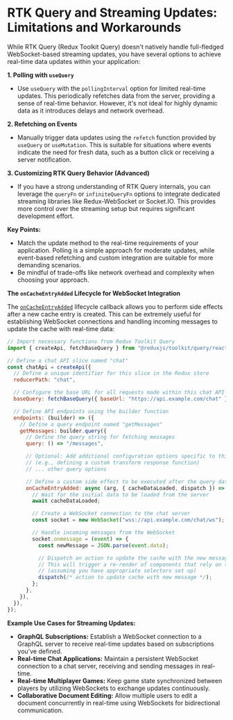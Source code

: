 # RTK Query and Streaming Updates: Limitations and Workarounds

While RTK Query (Redux Toolkit Query) doesn't natively handle full-fledged WebSocket-based streaming updates, you have several options to achieve real-time data updates within your application:

**1. Polling with `useQuery`**

- Use `useQuery` with the `pollingInterval` option for limited real-time updates. This periodically refetches data from the server, providing a sense of real-time behavior. However, it's not ideal for highly dynamic data as it introduces delays and network overhead.

**2. Refetching on Events**

- Manually trigger data updates using the `refetch` function provided by `useQuery` or `useMutation`. This is suitable for situations where events indicate the need for fresh data, such as a button click or receiving a server notification.

**3. Customizing RTK Query Behavior (Advanced)**

- If you have a strong understanding of RTK Query internals, you can leverage the `queryFn` or `infiniteQueryFn` options to integrate dedicated streaming libraries like Redux-WebSocket or Socket.IO. This provides more control over the streaming setup but requires significant development effort.

**Key Points:**

- Match the update method to the real-time requirements of your application. Polling is a simple approach for moderate updates, while event-based refetching and custom integration are suitable for more demanding scenarios.
- Be mindful of trade-offs like network overhead and complexity when choosing your approach.

**The `onCacheEntryAdded` Lifecycle for WebSocket Integration**

The [`onCacheEntryAdded`](../1-RTK%20Query%20API/createApi.md) lifecycle callback allows you to perform side effects after a new cache entry is created. This can be extremely useful for establishing WebSocket connections and handling incoming messages to update the cache with real-time data:

```javascript
// Import necessary functions from Redux Toolkit Query
import { createApi, fetchBaseQuery } from "@reduxjs/toolkit/query/react";

// Define a chat API slice named "chat"
const chatApi = createApi({
  // Define a unique identifier for this slice in the Redux store
  reducerPath: "chat",

  // Configure the base URL for all requests made within this chat API slice
  baseQuery: fetchBaseQuery({ baseUrl: "https://api.example.com/chat" }),

  // Define API endpoints using the builder function
  endpoints: (builder) => ({
    // Define a query endpoint named "getMessages"
    getMessages: builder.query({
      // Define the query string for fetching messages
      query: () => "/messages",

      // Optional: Add additional configuration options specific to this query
      // (e.g., defining a custom transform response function)
      // ... other query options

      // Define a custom side effect to be executed after the query data is added to the cache
      onCacheEntryAdded: async (arg, { cacheDataLoaded, dispatch }) => {
        // Wait for the initial data to be loaded from the server
        await cacheDataLoaded;

        // Create a WebSocket connection to the chat server
        const socket = new WebSocket("wss://api.example.com/chat/ws");

        // Handle incoming messages from the WebSocket
        socket.onmessage = (event) => {
          const newMessage = JSON.parse(event.data);

          // Dispatch an action to update the cache with the new message data
          // This will trigger a re-render of components that rely on the chat data
          // (assuming you have appropriate selectors set up)
          dispatch(/* action to update cache with new message */);
        };
      },
    }),
  }),
});
```

**Example Use Cases for Streaming Updates:**

- **GraphQL Subscriptions:** Establish a WebSocket connection to a GraphQL server to receive real-time updates based on subscriptions you've defined.
- **Real-time Chat Applications:** Maintain a persistent WebSocket connection to a chat server, receiving and sending messages in real-time.
- **Real-time Multiplayer Games:** Keep game state synchronized between players by utilizing WebSockets to exchange updates continuously.
- **Collaborative Document Editing:** Allow multiple users to edit a document concurrently in real-time using WebSockets for bidirectional communication.
